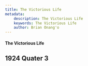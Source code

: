 ```yaml
---
title: The Victorious Life
metadata:
    description: The Victorious Life
    keywords: The Victorious Life
    author: Brian Onang'o
---
```


#### The Victorious Life

## 1924 Quater 3
